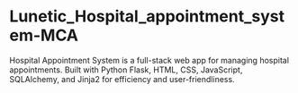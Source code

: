 # Lunetic_Hospital_appointment_system-MCA
Hospital Appointment System is a full-stack web app for managing hospital appointments. Built with Python Flask, HTML, CSS, JavaScript, SQLAlchemy, and Jinja2 for efficiency and user-friendliness.
